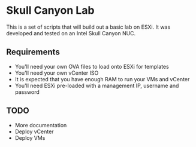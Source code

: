 # Skull Canyon Lab

This is a set of scripts that will build out a basic lab on ESXi. It was
developed and tested on an Intel Skull Canyon NUC.

## Requirements

- You'll need your own OVA files to load onto ESXi for templates
- You'll need your own vCenter ISO
- It is expected that you have enough RAM to run your VMs and vCenter
- You'll need ESXi pre-loaded with a management IP, username and password

## TODO

- More documentation
- Deploy vCenter
- Deploy VMs